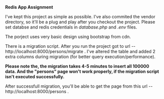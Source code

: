 **Redis App Assignment**

I've kept this project as simple as possible. I've also commited the vendor directory, so it'll be a plug and play after you checkout the project.
Please set databse and redis credentials in _database.php_ and _.env_ files.

The porject uses very basic design using bootstrap from cdn.

There is a migration script. After you run the project got to url -- http://localhost:8000/persons/migrate .
I've altered the table and added 2 extra columns during migration (for better query execution/performance).

**Please note the, the migration takes 4-5 minutes to insert all 100000 data. And the "persons" page won't work properly, if the migration script isn't executed successfully.**

After successfull migration, you'll be able to get the page from this url -- http://localhost:8000/persons .
